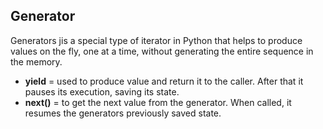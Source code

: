 ## Generator
Generators jis a special type of iterator in Python that helps to produce values on the fly, one at a time, without generating the entire sequence in the memory.

* **yield** = used to produce value and return it to the caller.
After that it pauses its execution, saving its state.
* **next()** = to get the next value from the generator. When called, it resumes the generators previously saved state.